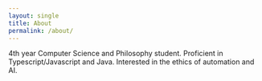 ```yaml
---
layout: single
title: About
permalink: /about/
---
```


4th year Computer Science and Philosophy student. Proficient in Typescript/Javascript and Java. Interested in the ethics of automation and AI.
